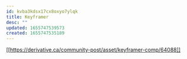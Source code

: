 ```yaml
---
id: kvba3kdsx17cx8oxyo7ylqk
title: Keyframer
desc: ""
updated: 1655747539573
created: 1655747535189
---
```


[[https://derivative.ca/community-post/asset/keyframer-comp/64088]]
